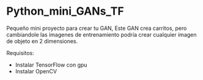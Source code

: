 # Python_mini_GANs_TF

Pequeño mini proyecto para crear tu GAN, Este GAN crea carritos, pero cambiandole las imagenes de entrenamiento podría crear cualquier imagen de objeto en 2 dimensiones.

Requisitos:

- Instalar TensorFlow con gpu
- Instalar OpenCV
